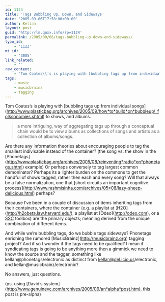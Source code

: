 ```yaml
---
id: 1124
title: 'Tags Bubbling Up, Down, and Sideways'
date: '2005-09-06T17:58:00+00:00'
author: Kellan
layout: post
guid: 'http://lm.quxx.info/?p=1124'
permalink: /2005/09/06/tags-bubbling-up-down-and-sideways/
typo_id:
    - '1122'
mt_id:
    - '3085'
link_related:
    - ''
raw_content:
    - "Tom Coates\\'s is playing with [bubbling tags up from individual songs](http://www.plasticbag.org/archives/2005/09/how_to_build_on_bubbleup_folksonomies.shtml) to shows, and albums.  \r\n\r\n> a more intriguing, way of aggregating tags up through a conceptual chain would be to view albums as collections of songs and artists as a collection of albums/songs.\r\n\r\nAre there any information theories about encouraging people to tag the smallest indivisable instead of the container? (the song vs. the show in the [Phonetags](http://www.plasticbag.org/archives/2005/08/reinventing_radio_on_phonetags.shtml) example)   Or perhaps conversely to tag largest common demoninator?  Perhaps its a lighter burden on the commons to get the handful of shows tagged, rather then each and every song?  Will that always be a false normalization, one that [short circuits an important cognitive process](http://www.rashmisinha.com/archives/05_08/lazy-sheep-delicious.html) perhaps?\r\n\r\nBecause I\\'ve  been in a couple of discussion of items inheriting tags from their containers, where the container (e.g. a playlist at [H2O](http://h2obeta.law.harvard.edu/), a playlist at [Odeo](http://odeo.com), or a <acronym title=\\\"Social Source Commons\\\">SSC</acronym> toolbox) are the primary objects; meaning derived from the unique combination of different items.    \r\n\r\nAnd while we\\'re bubbling tags, do we bubble tags sideways? Phonetags enriching the rumored [MusicBrainz](http://musicbrainz.org) tagging project?  And if so I wonder if the tags need to be qualified? I mean if syndicating tags is going to be anything more then a gimmick we need to know the source and the tagger, something like kellan@phonetags/electronic as distinct from kellan@del.icio.us/electronic, and kellan@musicbrainz/electronic?\r\n\r\nNo answers, just questions.\r\n\r\n(ps. using [David\\'s system](http://www.genuinevc.com/archives/2005/09/an_alpha_post.htm), this post is pre-alpha)"
tags:
    - music
    - musicbrainz
    - tagging
---
```


Tom Coates’s is playing with \[bubbling tags up from individual songs\](http://www.plasticbag.org/archives/2005/09/how*to*build*on*bubbleup\_folksonomies.shtml) to shows, and albums.

> a more intriguing, way of aggregating tags up through a conceptual chain would be to view albums as collections of songs and artists as a collection of albums/songs.

Are there any information theories about encouraging people to tag the smallest indivisable instead of the container? (the song vs. the show in the \[Phonetags\](http://www.plasticbag.org/archives/2005/08/reinventing*radio*on*phonetags.shtml) example) Or perhaps conversely to tag largest common demoninator? Perhaps its a lighter burden on the commons to get the handful of shows tagged, rather then each and every song? Will that always be a false normalization, one that \[short circuits an important cognitive process\](http://www.rashmisinha.com/archives/05*08/lazy-sheep-delicious.html) perhaps?

Because I’ve been in a couple of discussion of items inheriting tags from their containers, where the container (e.g. a playlist at \[H2O\](http://h2obeta.law.harvard.edu/), a playlist at \[Odeo\](http://odeo.com), or a <acronym title="Social Source Commons">SSC</acronym> toolbox) are the primary objects; meaning derived from the unique combination of different items.

And while we’re bubbling tags, do we bubble tags sideways? Phonetags enriching the rumored \[MusicBrainz\](http://musicbrainz.org) tagging project? And if so I wonder if the tags need to be qualified? I mean if syndicating tags is going to be anything more then a gimmick we need to know the source and the tagger, something like kellan@phonetags/electronic as distinct from kellan@del.icio.us/electronic, and kellan@musicbrainz/electronic?

No answers, just questions.

(ps. using \[David’s system\](http://www.genuinevc.com/archives/2005/09/an*alpha*post.htm), this post is pre-alpha)
